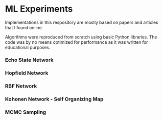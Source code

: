 # ML Experiments
Implementations in this respository are mostly based on papers and articles that I found online. 

Algorithms were reproduced from scratch using basic Python libraries. The code was by no means optimized for performance as it was written for educational purposes.

### Echo State Network
### Hopfield Network
### RBF Network
### Kohonen Network - Self Organizing Map
### MCMC Sampling
